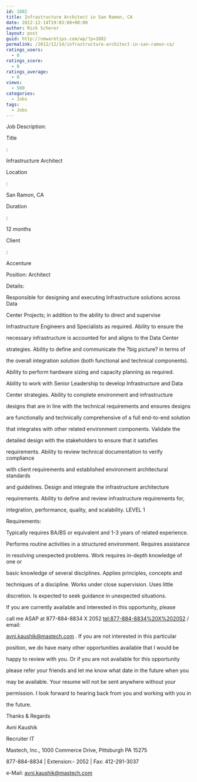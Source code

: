 ```yaml
---
id: 1882
title: Infrastructure Architect in San Ramon, CA
date: 2012-12-14T19:03:08+00:00
author: Rick Scherer
layout: post
guid: http://vmwaretips.com/wp/?p=1882
permalink: /2012/12/14/infrastructure-architect-in-san-ramon-ca/
ratings_users:
  - 0
ratings_score:
  - 0
ratings_average:
  - 0
views:
  - 580
categories:
  - Jobs
tags:
  - Jobs
---
```

Job Description: 

Title

: 

Infrastructure Architect

Location

:

San Ramon, CA

Duration

:

12 months

Client

:

Accenture

Position: Architect

Details:

Responsible for designing and executing Infrastructure solutions across Data
  
Center Projects; in addition to the ability to direct and supervise
  
Infrastructure Engineers and Specialists as required. Ability to ensure the
  
necessary infrastructure is accounted for and aligns to the Data Center
  
strategies. Ability to define and communicate the ?big picture? in terms of
  
the overall integration solution (both functional and technical components).
  
Ability to perform hardware sizing and capacity planning as required.
  
Ability to work with Senior Leadership to develop Infrastructure and Data
  
Center strategies. Ability to complete environment and infrastructure
  
designs that are in line with the technical requirements and ensures designs
  
are functionally and technically comprehensive of a full end-to-end solution
  
that integrates with other related environment components. Validate the
  
detailed design with the stakeholders to ensure that it satisfies
  
requirements. Ability to review technical documentation to verify compliance
  
with client requirements and established environment architectural standards
  
and guidelines. Design and integrate the infrastructure architecture
  
requirements. Ability to define and review infrastructure requirements for,
  
integration, performance, quality, and scalability. LEVEL 1 

Requirements:

Typically requires BA/BS or equivalent and 1-3 years of related experience.
  
Performs routine activities in a structured environment. Requires assistance
  
in resolving unexpected problems. Work requires in-depth knowledge of one or
  
basic knowledge of several disciplines. Applies principles, concepts and
  
techniques of a discipline. Works under close supervision. Uses little
  
discretion. Is expected to seek guidance in unexpected situations.

If you are currently available and interested in this opportunity, please
  
call me ASAP at 877-884-8834 X 2052 <tel:877-884-8834%20X%202052> / email:
  
avni.kaushik@mastech.com . If you are not interested in this particular
  
position, we do have many other opportunities available that I would be
  
happy to review with you. Or if you are not available for this opportunity
  
please refer your friends and let me know what date in the future when you
  
may be available. Your resume will not be sent anywhere without your
  
permission. I look forward to hearing back from you and working with you in
  
the future.

Thanks & Regards

Avni Kaushik
  
Recruiter IT
  
Mastech, Inc., 1000 Commerce Drive, Pittsburgh PA 15275
  
877-884-8834 | Extension:- 2052 | Fax: 412-291-3037
  
e-Mail: avni.kaushik@mastech.com